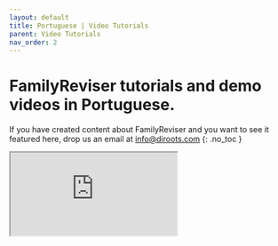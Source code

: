 ```yaml
---
layout: default
title: Portuguese | Video Tutorials
parent: Video Tutorials
nav_order: 2
---
```


# FamilyReviser tutorials and demo videos in Portuguese.
If you have created content about FamilyReviser and you want to see it featured here, drop us an email at info@diroots.com
{: .no_toc }

 <div class="di-iframe-container">
  <iframe
  title="FamilyReviser | Como gerenciar e salvar famílias no Revit | Family Reviser - DiRoots"
  class="di-responsive-iframe" 
  src="https://www.youtube.com/embed/raUiiwKoY4E">
  </iframe>
</div> 